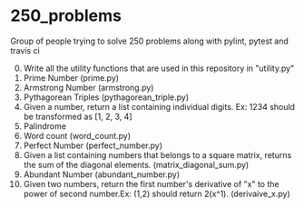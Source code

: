 # 250_problems

Group of people trying to solve 250 problems along with pylint, pytest and travis ci

0. Write all the utility functions that are used in this repository in "utility.py"
1. Prime Number (prime.py)
2. Armstrong Number (armstrong.py)
3. Pythagorean Triples (pythagorean_triple.py)
4. Given a number, return a list containing individual digits. Ex: 1234 should be transformed as [1, 2, 3, 4]
5. Palindrome
6. Word count (word_count.py)
7. Perfect Number (perfect_number.py)
8. Given a list containing numbers that belongs to a square matrix, returns the sum of the diagonal elements. (matrix_diagonal_sum.py)
9. Abundant Number (abundant_number.py)
10. Given two numbers, return the first number's derivative of "x" to the power of second number.Ex: (1,2) should return 2(x^1). (derivaive_x.py)